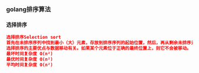 ### golang排序算法

#### 选择排序
```json
选择排序Selection sort
首先在未排序序列中找到最小（大）元素，存放到排序序列的起始位置，然后，再从剩余未排序元素中继续寻找最小（大）元素，然后放到已排序序列的末尾。以此类推，直到所有元素均排序完毕。
选择排序的主要优点与数据移动有关。如果某个元素位于正确的最终位置上，则它不会被移动。
最坏时间复杂度	О(n²)
最优时间复杂度	О(n²)
平均时间复杂度	О(n²)
```
